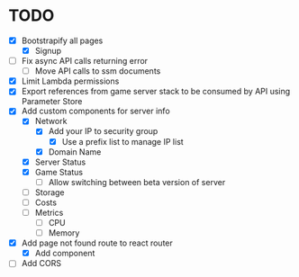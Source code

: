 # TODO

- [x] Bootstrapify all pages
  - [x] Signup
- [ ] Fix async API calls returning error
  - [ ] Move API calls to ssm documents
- [x] Limit Lambda permissions
- [x] Export references from game server stack to be consumed by API using Parameter Store
- [x] Add custom components for server info
  - [x] Network
    - [x] Add your IP to security group
      - [x] Use a prefix list to manage IP list
    - [x] Domain Name
  - [x] Server Status
  - [x] Game Status
    - [ ] Allow switching between beta version of server
  - [ ] Storage
  - [ ] Costs
  - [ ] Metrics
    - [ ] CPU
    - [ ] Memory
- [x] Add page not found route to react router
  - [x] Add component
- [ ] Add CORS
